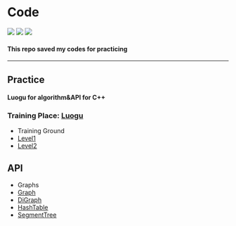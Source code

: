# Code
![](https://img.shields.io/badge/Update-10/20/19-blueviolet) ![](https://img.shields.io/badge/Language-C%2B%2B-blueviolet) ![](https://img.shields.io/badge/Compiler-G%2B%2B7.4.0-blueviolet)

#### This repo saved my codes for practicing

***

## Practice

#### Luogu for algorithm&API for C++

### Training Place: [Luogu](https://www.luogu.org "Luogu")
* Training Ground
* [Level1](https://github.com/EndermanEM/Code/tree/master/Practice-luogu/1 "Training Ground #1")
* [Level2](https://github.com/EndermanEM/Code/tree/master/Practice-luogu/2 "Training Ground #2")

## API
* Graphs
* [Graph](https://github.com/EndermanEM/Code/tree/master/API/Graph "Graph")
* [DiGraph](https://github.com/EndermanEM/Code/tree/master/API/DiGraph "DiGraph")
* [HashTable](https://github.com/EndermanEM/Code/tree/master/API/HashTable "HashTable")
* [SegmentTree](https://github.com/EndermanEM/Code/tree/master/API/SegmentTree "SegmentTree")
